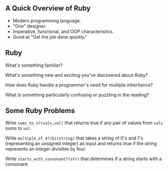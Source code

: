 ---
---
A Quick Overview of Ruby
------------------------

* Modern programming language.
* "One" designer.
* Imperative, functional, and OOP characteristics.
* Good at "Get the job done quickly."

Ruby
----

What's something familiar?

What's something new and exciting you've discovered about Ruby?

How does Ruby handle a programmer's need for multiple inheritance?

What is something particularly confusing or puzzling in the reading?

Some Ruby Problems
------------------

Write `sums_to_n?(vals,val)` that returns true if any pair
of values from `vals` sums to `val`.

Write `multiple_of_4?(bitstring)` that takes a string of 0's and 1's
(representing an unsigned integer) as input and returns true if the
string represents an integer divisible by four.

Write `starts_with_consonant?(str)` that determines if a string
starts with a consonant.

